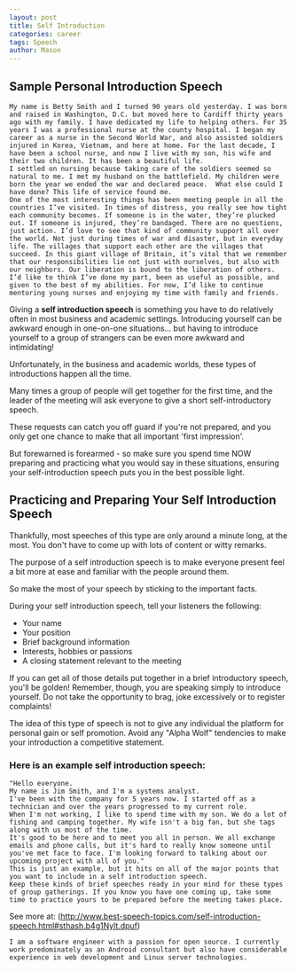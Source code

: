 ```yaml
---
layout: post
title: Self Introduction
categories: career
tags: Speech
author: Mason
---
```


## Sample Personal Introduction Speech

```
My name is Betty Smith and I turned 90 years old yesterday. I was born and raised in Washington, D.C. but moved here to Cardiff thirty years ago with my family. I have dedicated my life to helping others. For 35 years I was a professional nurse at the county hospital. I began my career as a nurse in the Second World War, and also assisted soldiers injured in Korea, Vietnam, and here at home. For the last decade, I have been a school nurse, and now I live with my son, his wife and their two children. It has been a beautiful life.
I settled on nursing because taking care of the soldiers seemed so natural to me. I met my husband on the battlefield. My children were born the year we ended the war and declared peace.  What else could I have done? This life of service found me.
One of the most interesting things has been meeting people in all the countries I’ve visited. In times of distress, you really see how tight each community becomes. If someone is in the water, they’re plucked out. If someone is injured, they’re bandaged. There are no questions, just action. I’d love to see that kind of community support all over the world. Not just during times of war and disaster, but in everyday life. The villages that support each other are the villages that succeed. In this giant village of Britain, it’s vital that we remember that our responsibilities lie not just with ourselves, but also with our neighbors. Our liberation is bound to the liberation of others.
I’d like to think I’ve done my part, been as useful as possible, and given to the best of my abilities. For now, I’d like to continue mentoring young nurses and enjoying my time with family and friends.
```

Giving a **self introduction speech** is something you have to do relatively often in most business and academic settings. Introducing yourself can be awkward enough in one-on-one situations... but having to introduce yourself to a group of strangers can be even more awkward and intimidating!

Unfortunately, in the business and academic worlds, these types of introductions happen all the time.

Many times a group of people will get together for the first time, and the leader of the meeting will ask everyone to give a short self-introductory speech.

These requests can catch you off guard if you're not prepared, and you only get one chance to make that all important 'first impression'.

But forewarned is forearmed - so make sure you spend time NOW preparing and practicing what you would say in these situations, ensuring your self-introduction speech puts you in the best possible light.

## Practicing and Preparing Your Self Introduction Speech

Thankfully, most speeches of this type are only around a minute long, at the most. You don't have to come up with lots of content or witty remarks.

The purpose of a self introduction speech is to make everyone present feel a bit more at ease and familiar with the people around them.

So make the most of your speech by sticking to the important facts.

During your self introduction speech, tell your listeners the following:

* Your name
* Your position
* Brief background information
* Interests, hobbies or passions
* A closing statement relevant to the meeting

If you can get all of those details put together in a brief introductory speech, you'll be golden! Remember, though, you are speaking simply to introduce yourself. Do not take the opportunity to brag, joke excessively or to register complaints!

The idea of this type of speech is not to give any individual the platform for personal gain or self promotion. Avoid any "Alpha Wolf" tendencies to make your introduction a competitive statement.

### Here is an example self introduction speech:

```
"Hello everyone.
My name is Jim Smith, and I'm a systems analyst.
I've been with the company for 5 years now. I started off as a technician and over the years progressed to my current role.
When I'm not working, I like to spend time with my son. We do a lot of fishing and camping together. My wife isn't a big fan, but she tags along with us most of the time.
It's good to be here and to meet you all in person. We all exchange emails and phone calls, but it's hard to really know someone until you've met face to face. I'm looking forward to talking about our upcoming project with all of you."
This is just an example, but it hits on all of the major points that you want to include in a self introduction speech.
Keep these kinds of brief speeches ready in your mind for these types of group gatherings. If you know you have one coming up, take some time to practice yours to be prepared before the meeting takes place.
```

See more at: (http://www.best-speech-topics.com/self-introduction-speech.html#sthash.b4g1Nylt.dpuf)

```
I am a software engineer with a passion for open source. I currently work predominately as an Android consultant but also have considerable experience in web development and Linux server technologies.
```
